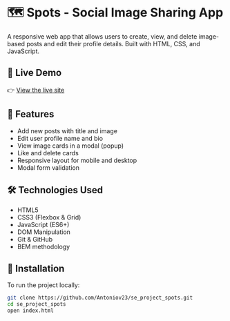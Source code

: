 # 🗺️ Spots - Social Image Sharing App

A responsive web app that allows users to create, view, and delete image-based posts and edit their profile details. Built with HTML, CSS, and JavaScript.

## 📸 Live Demo

👉 [View the live site](https://antoniov23.github.io/se_project_spots/)

## 🚀 Features

- Add new posts with title and image
- Edit user profile name and bio
- View image cards in a modal (popup)
- Like and delete cards
- Responsive layout for mobile and desktop
- Modal form validation

## 🛠️ Technologies Used

- HTML5
- CSS3 (Flexbox & Grid)
- JavaScript (ES6+)
- DOM Manipulation
- Git & GitHub
- BEM methodology

## 🧪 Installation

To run the project locally:

```bash
git clone https://github.com/Antoniov23/se_project_spots.git
cd se_project_spots
open index.html
